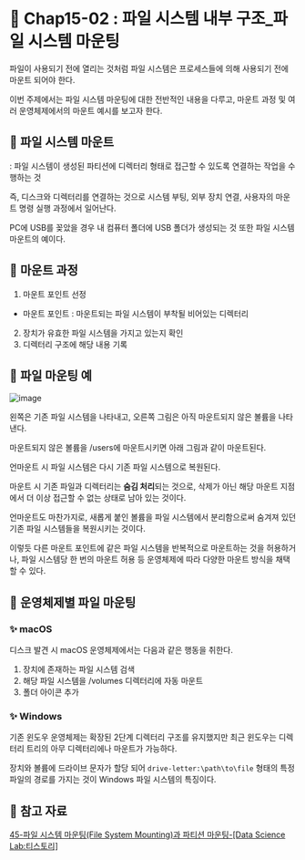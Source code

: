 # 📌 Chap15-02 : 파일 시스템 내부 구조_파일 시스템 마운팅

파일이 사용되기 전에 열리는 것처럼 파일 시스템은 프로세스들에 의해 사용되기 전에 마운트 되어야 한다.

이번 주제에서는 파일 시스템 마운팅에 대한 전반적인 내용을 다루고, 마운트 과정 및 여러 운영체제에서의 마운트 예시를 보고자 한다.

## 🫧 파일 시스템 마운트

: 파일 시스템이 생성된 파티션에 디렉터리 형태로 접근할 수 있도록 연결하는 작업을 수행하는 것

즉, 디스크와 디렉터리를 연결하는 것으로 시스템 부팅, 외부 장치 연결, 사용자의 마운트 명령 실행 과정에서 일어난다.

PC에 USB를 꽂았을 경우 내 컴퓨터 폴더에 USB 폴더가 생성되는 것 또한 파일 시스템 마운트의 예이다.

## 🫧 마운트 과정

1. 마운트 포인트 선정
* 마운트 포인트 : 마운트되는 파일 시스템이 부착될 비어있는 디렉터리
2. 장치가 유효한 파일 시스템을 가지고 있는지 확인
3. 디렉터리 구조에 해당 내용 기록

## 🫧 파일 마운팅 예

![image](https://github.com/user-attachments/assets/c6df56df-9830-4b20-ae9a-3f60a15000c5)

왼쪽은 기존 파일 시스템을 나타내고, 오른쪽 그림은 아직 마운트되지 않은 볼륨을 나타낸다.

마운트되지 않은 볼륨을 /users에 마운트시키면 아래 그림과 같이 마운트된다.

언마운트 시 파일 시스템은 다시 기존 파일 시스템으로 복원된다.

마운트 시 기존 파일과 디렉터리는 <strong>숨김 처리</strong>되는 것으로, 삭제가 아닌 해당 마운트 지점에서 더 이상 접근할 수 없는 상태로 남아 있는 것이다.

언마운트도 마찬가지로, 새롭게 붙인 볼륨을 파일 시스템에서 분리함으로써 숨겨져 있던 기존 파일 시스템들을 복원시키는 것이다.

이렇듯 다른 마운트 포인트에 같은 파일 시스템을 반복적으로 마운트하는 것을 허용하거나, 파일 시스템당 한 번의 마운트 허용 등 운영체제에 따라 다양한 마운트 방식을 채택할 수 있다.

## 🫧 운영체제별 파일 마운팅

### ✨ macOS

디스크 발견 시 macOS 운영체제에서는 다음과 같은 행동을 취한다.

1. 장치에 존재하는 파일 시스템 검색
2. 해당 파일 시스템을 /volumes 디렉터리에 자동 마운트
3. 폴더 아이콘 추가

### ✨ Windows

기존 윈도우 운영체제는 확장된 2단계 디렉터리 구조를 유지했지만 최근 윈도우는 디렉터리 트리의 아무 디렉터리에나 마운트가 가능하다.

장치와 볼륨에 드라이브 문자가 할당 되어 `drive-letter:\path\to\file` 형태의 특정 파일의 경로를 가지는 것이 Windows 파일 시스템의 특징이다.

## 🫧 참고 자료
[45-파일 시스템 마운팅(File System Mounting)과 파티션 마운팅-[Data Science Lab:티스토리]](https://sungwookkang.com/entry/45%ED%8C%8C%EC%9D%BC-%EC%8B%9C%EC%8A%A4%ED%85%9C-%EB%A7%88%EC%9A%B4%ED%8C%85File-System-Mounting%EA%B3%BC-%ED%8C%8C%ED%8B%B0%EC%85%98-%EB%A7%88%EC%9A%B4%ED%8C%85Partition-Mounting)